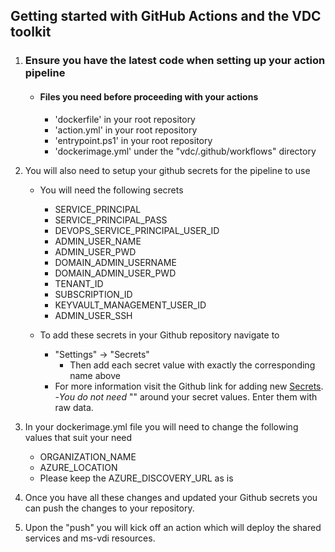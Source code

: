 ## Getting started with GitHub Actions and the VDC toolkit

1. ### Ensure you have the latest code when setting up your action pipeline
	- #### Files you need before proceeding with your actions
		- 'dockerfile' in your root repository
		- 'action.yml' in your root repository
		- 'entrypoint.ps1' in your root repository 
		- 'dockerimage.yml' under the "vdc/.github/workflows" directory
	
2. You will also need to setup your github secrets for the pipeline to use
	- You will need the following secrets
		- SERVICE_PRINCIPAL
		- SERVICE_PRINCIPAL_PASS
		- DEVOPS_SERVICE_PRINCIPAL_USER_ID
		- ADMIN_USER_NAME
		- ADMIN_USER_PWD
		- DOMAIN_ADMIN_USERNAME
		- DOMAIN_ADMIN_USER_PWD
		- TENANT_ID 
		- SUBSCRIPTION_ID
		- KEYVAULT_MANAGEMENT_USER_ID
		- ADMIN_USER_SSH 
			
	- To add these secrets in your Github repository navigate to 
		- "Settings" -> "Secrets"
			- Then add each secret value with exactly the corresponding name above			
		- For more information visit the Github link for adding new [Secrets](https://help.github.com/en/actions/configuring-and-managing-workflows/creating-and-storing-encrypted-secrets).
		-*You do not need* "" around your secret values. Enter them with raw data.
	
3. In your dockerimage.yml file you will need to change the following values that suit your need
	- ORGANIZATION_NAME
	- AZURE_LOCATION
	- Please keep the AZURE_DISCOVERY_URL as is

4. Once you have all these changes and updated your Github secrets you can push the changes to your repository.
	
5. Upon the "push" you will kick off an action which will deploy the shared services and ms-vdi resources. 
